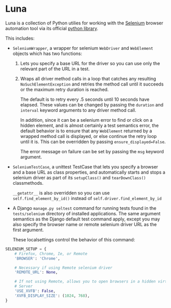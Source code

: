 Luna
====

Luna is a collection of Python utilies for working with the
[Selenium](http://docs.seleniumhq.org/) browser automation tool via its official 
[python library](http://selenium.googlecode.com/svn/trunk/docs/api/py/index.html).

This includes:

* `SeleniumWrapper`, a wrapper for selenium `WebDriver` and `WebElement` objects
  which has two functions:

  1. Lets you specify a base URL for the driver so you can use only the relevant
     part of the URL in a test.

  2. Wraps all driver method calls in a loop that catches any resulting
     `NoSuchElementException` and retries the method call until it succeeds or
     the maximum retry duration is reached.

     The default is to retry every .5 seconds until 10 seconds have elapsed.
     These values can be changed by passing the `duration` and `interval`
     keyword arguments to any driver method call.

     In addition, since it can be a selenium error to find or click on a hidden
     element, and is almost certainly a test semantics error, the default
     behavior is to ensure that any `WebElement` returned by a wrapped method
     call is displayed, or else continue the retry loop until it is.  This can
     be overridden by passing `ensure_displayed=False`.

     The error message on failure can be set by passing the `msg` keyword
     argument.

* `SeleniumTestCase`, a unittest TestCase that lets you specify a browser and a
  base URL as class properties, and automatically starts and stops a selenium
  driver as part of its `setupClass()` and `tearDownClass()` classmethods.

  `__getattr__` is also overridden so you can use `self.find_element_by_id()`
  instead of `self.driver.find_element_by_id`

* A Django `manage.py seltest` command for running tests found in the `tests/selenium`
  directory of installed applications.  The same argument semantics as the
  Django default test command apply, except you may also specify the browser
  name or remote selenium driver URL as the first argument.

  These localsettings control the behavior of this command:

```python
SELENIUM_SETUP = {
    # Firefox, Chrome, Ie, or Remote
    'BROWSER': 'Chrome',

    # Necessary if using Remote selenium driver
    'REMOTE_URL': None,

    # If not using Remote, allows you to open browsers in a hidden virtual X
    # Server
    'USE_XVFB': False,
    'XVFB_DISPLAY_SIZE': (1024, 768),
}
```
